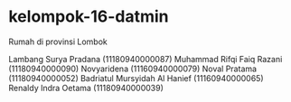 # kelompok-16-datmin
Rumah di provinsi Lombok

Lambang Surya Pradana	(11180940000087)
Muhammad Rifqi Faiq Razani	(11180940000090)
Novyaridena	(11160940000079)
Noval Pratama	(11180940000052)
Badriatul Mursyidah Al Hanief	(11160940000065)
Renaldy Indra Oetama	(11180940000039)
